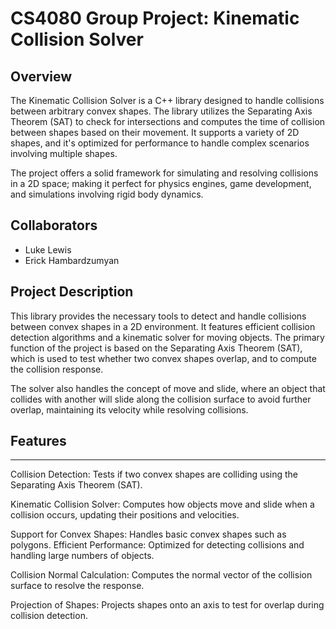 # CS4080 Group Project: Kinematic Collision Solver

## Overview

The Kinematic Collision Solver is a C++ library designed to handle collisions between arbitrary convex shapes. The library utilizes the Separating Axis Theorem (SAT) to check for intersections and computes the time of collision between shapes based on their movement. It supports a variety of 2D shapes, and it's optimized for performance to handle complex scenarios involving multiple shapes.

The project offers a solid framework for simulating and resolving collisions in a 2D space; making it perfect for physics engines, game development, and simulations involving rigid body dynamics.

## Collaborators

- Luke Lewis
- Erick Hambardzumyan

## Project Description

This library provides the necessary tools to detect and handle collisions between convex shapes in a 2D environment. It features efficient collision detection algorithms and a kinematic solver for moving objects. The primary function of the project is based on the Separating Axis Theorem (SAT), which is used to test whether two convex shapes overlap, and to compute the collision response.

The solver also handles the concept of move and slide, where an object that collides with another will slide along the collision surface to avoid further overlap, maintaining its velocity while resolving collisions.

## Features
--------------------------------------------------------------------------
Collision Detection: Tests if two convex shapes are colliding using the Separating Axis Theorem (SAT).

Kinematic Collision Solver: Computes how objects move and slide when a collision occurs, updating their positions and velocities.

Support for Convex Shapes: Handles basic convex shapes such as polygons.
Efficient Performance: Optimized for detecting collisions and handling large numbers of objects.

Collision Normal Calculation: Computes the normal vector of the collision surface to resolve the response.

Projection of Shapes: Projects shapes onto an axis to test for overlap during collision detection.
